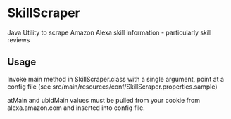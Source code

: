 # SkillScraper
Java Utility to scrape Amazon Alexa skill information - particularly skill reviews

## Usage
Invoke main method in SkillScraper.class with a single argument, point at a config file (see src/main/resources/conf/SkillScraper.properties.sample)

atMain and ubidMain values must be pulled from your cookie from alexa.amazon.com and inserted into config file.
